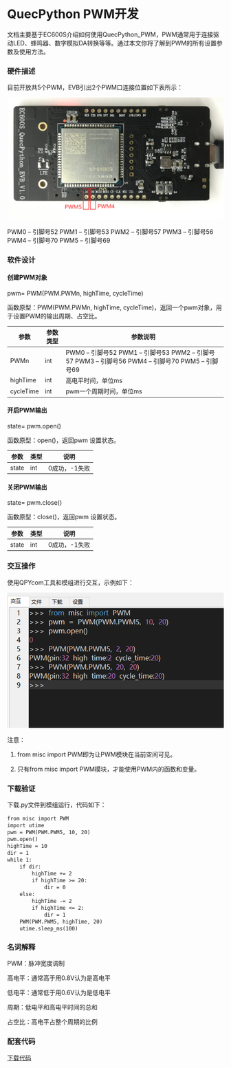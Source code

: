 # QuecPython  PWM开发

文档主要基于EC600S介绍如何使用QuecPython_PWM，PWM通常用于连接驱动LED、蜂鸣器、数字模拟DA转换等等。通过本文你将了解到PWM的所有设置参数及使用方法。

###  硬件描述

目前开放共5个PWM，EVB引出2个PWM口连接位置如下表所示：

<img src="media/ee3e5721dff49d3ba045fd33cadcdc0c.png" style="zoom: 67%;" />

PWM0 – 引脚号52 
PWM1 – 引脚号53 
PWM2 – 引脚号57
PWM3 – 引脚号56 
PWM4 – 引脚号70 
PWM5 – 引脚号69

###  软件设计

#### 创建PWM对象

pwm= PWM(PWM.PWMn, highTime, cycleTime)

函数原型：PWM(PWM.PWMn, highTime, cycleTime)，返回一个pwm对象，用于设置PWM的输出周期、占空比。

| 参数      | 参数类型 | 参数说明                                                                                        |
|-----------|----------|-------------------------------------------------------------------------------------------------|
| PWMn      | int      | PWM0 – 引脚号52 PWM1 – 引脚号53 PWM2 – 引脚号57 PWM3 – 引脚号56 PWM4 – 引脚号70 PWM5 – 引脚号69 |
| highTime  | int      | 高电平时间，单位ms                                                                              |
| cycleTime | int      | pwm一个周期时间，单位ms                                                                         |

#### 开启PWM输出

state= pwm.open()

函数原型：open()，返回pwm 设置状态。

| 参数  | 类型 | 说明          |
|-------|------|---------------|
| state | int  | 0成功，-1失败 |

#### 关闭PWM输出

state= pwm.close()

函数原型：close()，返回pwm 设置状态。

| 参数  | 类型 | 说明          |
|-------|------|---------------|
| state | int  | 0成功，-1失败 |

### 交互操作

使用QPYcom工具和模组进行交互，示例如下：

![](media/4482bfc474c4c09e9e2be00e462bea32.png)

注意：

1.  from misc import PWM即为让PWM模块在当前空间可见。

2.  只有from misc import PWM模块，才能使用PWM内的函数和变量。

### 下载验证

下载.py文件到模组运行，代码如下：

```
from misc import PWM 
import utime  
pwm = PWM(PWM.PWM5, 10, 20) 
pwm.open()  
highTime = 10 
dir = 1  
while 1:  
	if dir:  
		highTime += 2  
		if highTime >= 20:  
			dir = 0  
	else:  
		highTime -= 2  
		if highTime <= 2:  
			dir = 1  
	PWM(PWM.PWM5, highTime, 20)  
	utime.sleep_ms(100)
```

### 名词解释

PWM：脉冲宽度调制

高电平：通常高于用0.8V认为是高电平

低电平：通常低于用0.6V认为是低电平

周期：低电平和高电平时间的总和

占空比：高电平占整个周期的比例

### 配套代码


<!-- * [下载代码](code/PWM.py) -->
 <a href="zh-cn/QuecPythonSub/code/PWM.py" target="_blank">下载代码</a>